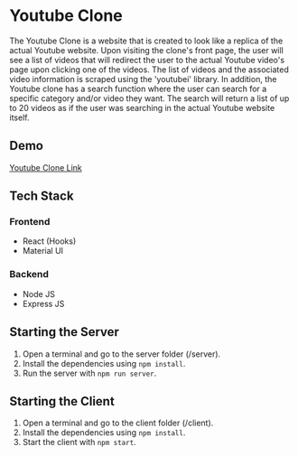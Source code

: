 # Youtube Clone
The Youtube Clone is a website that is created to look like a replica of the actual Youtube website. Upon visiting the clone's front page, the user will see a list of videos that will redirect the user to the actual Youtube video's page upon clicking one of the videos. The list of videos and the associated video information is scraped using the 'youtubei' library. In addition, the Youtube clone has a search function where the user can search for a specific category and/or video they want. The search will return a list of up to 20 videos as if the user was searching in the actual Youtube website itself. 

## Demo
[Youtube Clone Link](https://youtube-clone-123.herokuapp.com/)

## Tech Stack
### Frontend
* React (Hooks)
* Material UI

### Backend
* Node JS
* Express JS

## Starting the Server
1. Open a terminal and go to the server folder (/server).
2. Install the dependencies using `npm install`.
3. Run the server with `npm run server`.

## Starting the Client
1. Open a terminal and go to the client folder (/client).
2. Install the dependencies using `npm install`.
3. Start the client with `npm start`.
